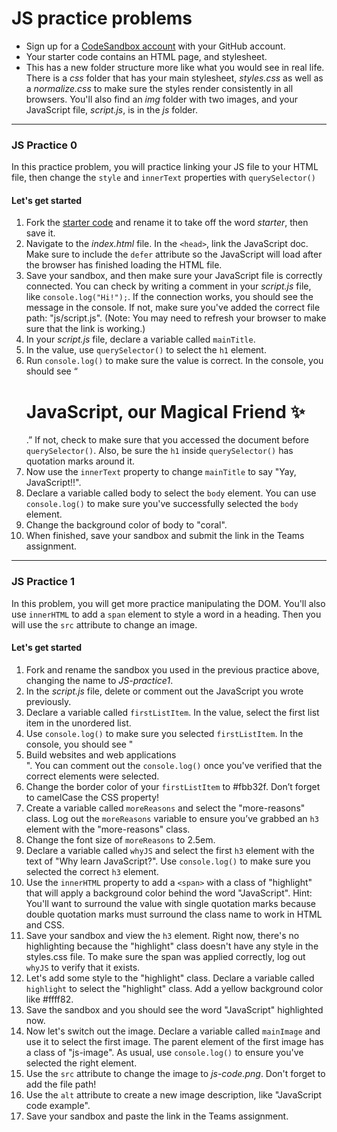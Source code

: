 # JS practice problems

- Sign up for a <a href="https://codesandbox.io/signin" target="blank">CodeSandbox account</a> with your GitHub account.
- Your starter code contains an HTML page, and stylesheet.
- This has a new folder structure more like what you would see in real life. There is a *css* folder that has your main stylesheet, *styles.css* as well as a *normalize.css* to make sure the styles render consistently in all browsers. You'll also find an *img* folder with two images, and your JavaScript file, *script.js*, is in the *js* folder.

---

### JS Practice 0  
In this practice problem, you will practice linking your JS file to your HTML file, then change the `style` and `innerText` properties with `querySelector()`


#### Let's get started  
1. Fork the <a href="https://codesandbox.io/s/js-practice0-starter-cghl8" target="blank">starter code</a> and rename it to take off the word *starter*, then save it.
2. Navigate to the *index.html* file. In the `<head>`, link the JavaScript doc. Make sure to include the `defer` attribute so the JavaScript will load after the browser has finished loading the HTML file.
3. Save your sandbox, and then make sure your JavaScript file is correctly connected. You can check by writing a comment in your *script.js* file, like `console.log("Hi!");`. If the connection works, you should see the message in the console. If not, make sure you've added the correct file path: "js/script.js". (Note: You may need to refresh your browser to make sure that the link is working.)
4. In your *script.js* file, declare a variable called `mainTitle`.
5. In the value, use `querySelector()` to select the `h1` element.
5. Run `console.log()` to make sure the value is correct. In the console, you should see “<h1>JavaScript, our Magical Friend ✨ </h1>.” If not, check to make sure that you accessed the document before `querySelector()`. Also, be sure the `h1` inside `querySelector()` has quotation marks around it.
6. Now use the `innerText` property to change `mainTitle` to say "Yay, JavaScript!!".
7. Declare a variable called body to select the `body` element. You can use `console.log()` to make sure you've successfully selected the `body` element.
8. Change the background color of body to "coral".
10. When finished, save your sandbox and submit the link in the Teams assignment.

---

### JS Practice 1  
In this problem, you will get more practice manipulating the DOM. You'll also use `innerHTML` to add a `span` element to style a word in a heading. Then you will use the `src` attribute to change an image.

#### Let's get started  
1. Fork and rename the sandbox you used in the previous practice above, changing the name to *JS-practice1*.
2. In the *script.js* file, delete or comment out the JavaScript you wrote previously.
3. Declare a variable called `firstListItem`. In the value, select the first list item in the unordered list.
4. Use `console.log()` to make sure you selected `firstListItem`. In the console, you should see "<li>Build websites and web applications</li>". You can comment out the `console.log()` once you've verified that the correct elements were selected.
5. Change the border color of your `firstListItem` to #fbb32f. Don’t forget to camelCase the CSS property!
6. Create a variable called `moreReasons` and select the "more-reasons" class. Log out the `moreReasons` variable to ensure you’ve grabbed an `h3` element with the "more-reasons" class.
7. Change the font size of `moreReasons` to 2.5em.
8. Declare a variable called `whyJS` and select the first `h3` element with the text of "Why learn JavaScript?". Use `console.log()` to make sure you selected the correct `h3` element.
9. Use the `innerHTML` property to add a `<span>` with a class of "highlight" that will apply a background color behind the word "JavaScript". Hint: You'll want to surround the value with single quotation marks because double quotation marks must surround the class name to work in HTML and CSS.
10. Save your sandbox and view the `h3` element. Right now, there's no highlighting because the "highlight" class doesn't have any style in the styles.css file. To make sure the span was applied correctly, log out `whyJS` to verify that it exists.
11. Let's add some style to the "highlight" class. Declare a variable called `highlight` to select the "highlight" class. Add a yellow background color like #ffff82.
12. Save the sandbox and you should see the word "JavaScript" highlighted now.
13. Now let's switch out the image. Declare a variable called `mainImage` and use it to select the first image. The parent element of the first image has a class of "js-image". As usual, use `console.log()` to ensure you've selected the right element.
14. Use the `src` attribute to change the image to *js-code.png*. Don't forget to add the file path!
15. Use the `alt` attribute to create a new image description, like "JavaScript code example".
16. Save your sandbox and paste the link in the Teams assignment.